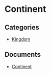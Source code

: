 # Continent


## Categories
- [Kingdom](./Kingdom/README.md)

## Documents
- [Continent](Continent.md)